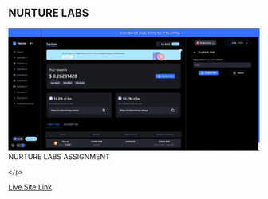 ## NURTURE LABS

<div className="max-w-sm rounded overflow-hidden shadow-lg">
  <a><img className="w-full" src="./public/website.PNG" alt="NURTURE LABS"></a>
  <div className="px-6 py-4">
    <div className="font-bold text-xl mb-2">NURTURE LABS ASSIGNMENT</div>
    <p className="text-gray-700 text-base">
      
    </p>
  </div>
  <div className="px-6 pt-4 pb-2 flex justify-evenly">
    <a href="https://nureture-labs-task.vercel.app/" target="_blank" className="inline-block bg-gray-200 rounded-full px-3 py-1 text-sm font-semibold text-gray-700 mr-2 mb-2">Live Site Link</a >
  </div>
</div>